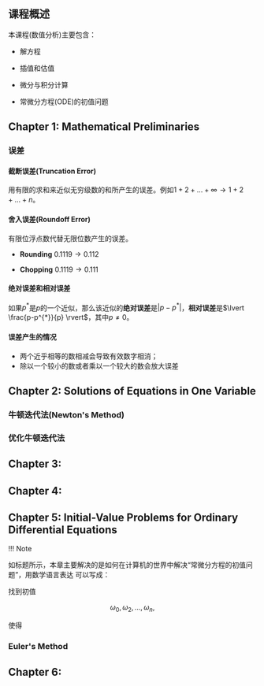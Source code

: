 ﻿
## 课程概述

本课程(数值分析)主要包含：

- 解方程

- 插值和估值

- 微分与积分计算

- 常微分方程(ODE)的初值问题

## Chapter 1: Mathematical Preliminaries

### 误差

#### 截断误差(Truncation Error)

用有限的求和来近似无穷级数的和所产生的误差。例如$1+2+\dots + \infty \to 1+2+\dots +n$。

#### 舍入误差(Roundoff Error)

有限位浮点数代替无限位数产生的误差。

- **Rounding**
  $0.1119 \to 0.112$

- **Chopping**
  $0.1119 \to 0.111$

#### 绝对误差和相对误差

如果$p^{*}$是$p$的一个近似，那么该近似的**绝对误差**是$\lvert p-p^*\rvert$，**相对误差**是$\lvert \frac{p-p^{*}}{p} \rvert$，其中$p\neq0$。

#### 误差产生的情况

- 两个近乎相等的数相减会导致有效数字相消；
- 除以一个较小的数或者乘以一个较大的数会放大误差

## Chapter 2: Solutions of Equations in One Variable

### 牛顿迭代法(Newton's Method)

### 优化牛顿迭代法

### 

## Chapter 3: 

## Chapter 4: 

## Chapter 5: Initial-Value Problems for Ordinary Differential Equations


!!! Note

如标题所示，本章主要解决的是如何在计算机的世界中解决“常微分方程的初值问题”，用数学语言表达
可以写成：

找到初值

$$
\omega_0, \omega_2, \dots, \omega_n,
$$

使得


### Euler's Method




## Chapter 6: 

## 